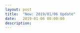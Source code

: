 ```yaml
---
layout: post
title:  "New: 2019/01/06 Update"
date:   2019-01-06 00:00:00
description: 
---
```


#### [<font face="Microsoft YaHei UI"></font>](https://mega.nz/#!QBElhCRa!lphgHdwuCnDWHuS7jrUrljeXMJUk2GIt0sztp4rQF4Y)  
